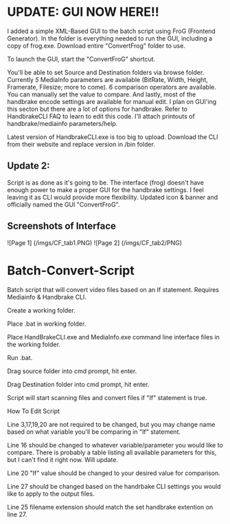 # UPDATE: GUI NOW HERE!!
I added a simple XML-Based GUI to the batch script using FroG (Frontend Generator). In the folder is everything needed to run the GUI, including a copy of frog.exe. Download entire "ConvertFrog" folder to use.

To launch the GUI, start the "ConvertFroG" shortcut.

You'll be able to set Source and Destination folders via browse folder. Currently *5* MediaInfo parameters are available (BitRate, Width, Height, Framerate, Filesize; more to come). 6 comparison operators are available. You can manually set the value to compare. And lastly, most of the handbrake encode settings are available for manual edit. I plan on GUI'ing this secton but there are a lot of options for handbrake. Refer to HandbrakeCLI FAQ to learn to edit this code. I'll attach printouts of handbrake/mediainfo parameters/help.

Latest version of HandbrakeCLI.exe is too big to upload. Download the CLI from their website and replace version in /bin folder.

## Update 2:
Script is as done as it's going to be. The interface (frog) doesn't have enough power to make a proper GUI for the handbrake settings. I feel leaving it as CLI would provide more flexibility. Updated icon & banner and officially named the GUI "ConvertFroG".

## Screenshots of Interface
![Page 1] (/imgs/CF_tab1.PNG)
![Page 2] (/imgs/CF_tab2/PNG)

# Batch-Convert-Script
Batch script that will convert video files based on an If statement. Requires Mediainfo &amp; Handbrake CLI.

Create a working folder.

Place .bat in working folder.

Place HandBrakeCLI.exe and MediaInfo.exe command line interface files in the working folder.

Run .bat.

Drag source folder into cmd prompt, hit enter.

Drag Destination folder into cmd prompt, hit enter.

Script will start scanning files and convert files if "If" statement is true.


How To Edit Script

Line 3,17,19,20 are not required to be changed, but you may change name based on what variable you'll be comparing in "If" statement.

Line 16 should be changed to whatever variable/parameter you would like to compare. There is probably a table listing all available parameters for this, but I can't find it right now. Will update.

Line 20 "If" value should be changed to your desired value for comparison.

Line 27 should be changed based on the handrbake CLI settings you would like to apply to the output files.

Line 25 filename extension should match the set handbrake extention on line 27.

